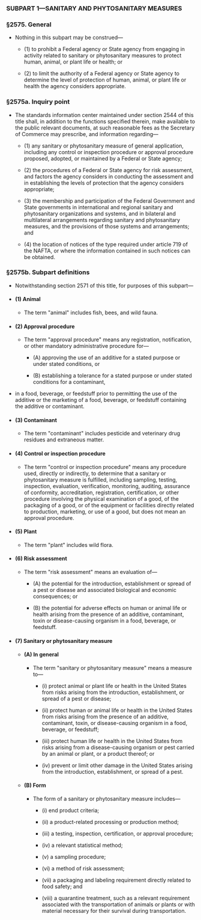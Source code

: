 ### SUBPART 1—SANITARY AND PHYTOSANITARY MEASURES

### §2575. General
* Nothing in this subpart may be construed—

  * (1) to prohibit a Federal agency or State agency from engaging in activity related to sanitary or phytosanitary measures to protect human, animal, or plant life or health; or

  * (2) to limit the authority of a Federal agency or State agency to determine the level of protection of human, animal, or plant life or health the agency considers appropriate.

### §2575a. Inquiry point
* The standards information center maintained under section 2544 of this title shall, in addition to the functions specified therein, make available to the public relevant documents, at such reasonable fees as the Secretary of Commerce may prescribe, and information regarding—

  * (1) any sanitary or phytosanitary measure of general application, including any control or inspection procedure or approval procedure proposed, adopted, or maintained by a Federal or State agency;

  * (2) the procedures of a Federal or State agency for risk assessment, and factors the agency considers in conducting the assessment and in establishing the levels of protection that the agency considers appropriate;

  * (3) the membership and participation of the Federal Government and State governments in international and regional sanitary and phytosanitary organizations and systems, and in bilateral and multilateral arrangements regarding sanitary and phytosanitary measures, and the provisions of those systems and arrangements; and

  * (4) the location of notices of the type required under article 719 of the NAFTA, or where the information contained in such notices can be obtained.

### §2575b. Subpart definitions
* Notwithstanding section 2571 of this title, for purposes of this subpart—

* #### (1) Animal
  * The term "animal" includes fish, bees, and wild fauna.

* #### (2) Approval procedure
  * The term "approval procedure" means any registration, notification, or other mandatory administrative procedure for—

    * (A) approving the use of an additive for a stated purpose or under stated conditions, or

    * (B) establishing a tolerance for a stated purpose or under stated conditions for a contaminant,


* in a food, beverage, or feedstuff prior to permitting the use of the additive or the marketing of a food, beverage, or feedstuff containing the additive or contaminant.

* #### (3) Contaminant
  * The term "contaminant" includes pesticide and veterinary drug residues and extraneous matter.

* #### (4) Control or inspection procedure
  * The term "control or inspection procedure" means any procedure used, directly or indirectly, to determine that a sanitary or phytosanitary measure is fulfilled, including sampling, testing, inspection, evaluation, verification, monitoring, auditing, assurance of conformity, accreditation, registration, certification, or other procedure involving the physical examination of a good, of the packaging of a good, or of the equipment or facilities directly related to production, marketing, or use of a good, but does not mean an approval procedure.

* #### (5) Plant
  * The term "plant" includes wild flora.

* #### (6) Risk assessment
  * The term "risk assessment" means an evaluation of—

    * (A) the potential for the introduction, establishment or spread of a pest or disease and associated biological and economic consequences; or

    * (B) the potential for adverse effects on human or animal life or health arising from the presence of an additive, contaminant, toxin or disease-causing organism in a food, beverage, or feedstuff.

* #### (7) Sanitary or phytosanitary measure
  * #### (A) In general
    * The term "sanitary or phytosanitary measure" means a measure to—

      * (i) protect animal or plant life or health in the United States from risks arising from the introduction, establishment, or spread of a pest or disease;

      * (ii) protect human or animal life or health in the United States from risks arising from the presence of an additive, contaminant, toxin, or disease-causing organism in a food, beverage, or feedstuff;

      * (iii) protect human life or health in the United States from risks arising from a disease-causing organism or pest carried by an animal or plant, or a product thereof; or

      * (iv) prevent or limit other damage in the United States arising from the introduction, establishment, or spread of a pest.

  * #### (B) Form
    * The form of a sanitary or phytosanitary measure includes—

      * (i) end product criteria;

      * (ii) a product-related processing or production method;

      * (iii) a testing, inspection, certification, or approval procedure;

      * (iv) a relevant statistical method;

      * (v) a sampling procedure;

      * (vi) a method of risk assessment;

      * (vii) a packaging and labeling requirement directly related to food safety; and

      * (viii) a quarantine treatment, such as a relevant requirement associated with the transportation of animals or plants or with material necessary for their survival during transportation.